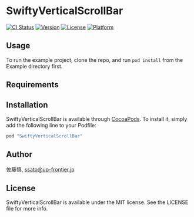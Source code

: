 # SwiftyVerticalScrollBar

[![CI Status](http://img.shields.io/travis/佐藤慎/SwiftyVerticalScrollBar.svg?style=flat)](https://travis-ci.org/佐藤慎/SwiftyVerticalScrollBar)
[![Version](https://img.shields.io/cocoapods/v/SwiftyVerticalScrollBar.svg?style=flat)](http://cocoapods.org/pods/SwiftyVerticalScrollBar)
[![License](https://img.shields.io/cocoapods/l/SwiftyVerticalScrollBar.svg?style=flat)](http://cocoapods.org/pods/SwiftyVerticalScrollBar)
[![Platform](https://img.shields.io/cocoapods/p/SwiftyVerticalScrollBar.svg?style=flat)](http://cocoapods.org/pods/SwiftyVerticalScrollBar)

## Usage

To run the example project, clone the repo, and run `pod install` from the Example directory first.

## Requirements

## Installation

SwiftyVerticalScrollBar is available through [CocoaPods](http://cocoapods.org). To install
it, simply add the following line to your Podfile:

```ruby
pod "SwiftyVerticalScrollBar"
```

## Author

佐藤慎, ssato@up-frontier.jp

## License

SwiftyVerticalScrollBar is available under the MIT license. See the LICENSE file for more info.
